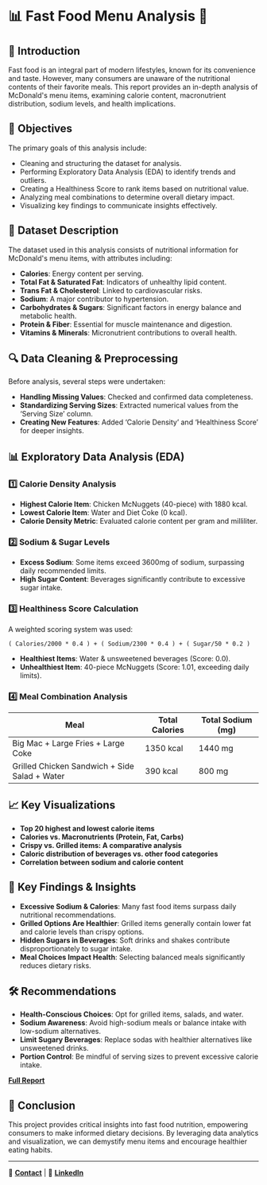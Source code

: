 # 📊 Fast Food Menu Analysis 🍔

## 📌 Introduction
Fast food is an integral part of modern lifestyles, known for its convenience and taste. However, many consumers are unaware of the nutritional contents of their favorite meals. This report provides an in-depth analysis of McDonald's menu items, examining calorie content, macronutrient distribution, sodium levels, and health implications.

## 📝 Objectives
The primary goals of this analysis include:
- Cleaning and structuring the dataset for analysis.
- Performing Exploratory Data Analysis (EDA) to identify trends and outliers.
- Creating a Healthiness Score to rank items based on nutritional value.
- Analyzing meal combinations to determine overall dietary impact.
- Visualizing key findings to communicate insights effectively.

## 📂 Dataset Description
The dataset used in this analysis consists of nutritional information for McDonald's menu items, with attributes including:
- **Calories**: Energy content per serving.
- **Total Fat & Saturated Fat**: Indicators of unhealthy lipid content.
- **Trans Fat & Cholesterol**: Linked to cardiovascular risks.
- **Sodium**: A major contributor to hypertension.
- **Carbohydrates & Sugars**: Significant factors in energy balance and metabolic health.
- **Protein & Fiber**: Essential for muscle maintenance and digestion.
- **Vitamins & Minerals**: Micronutrient contributions to overall health.

## 🔍 Data Cleaning & Preprocessing
Before analysis, several steps were undertaken:
- **Handling Missing Values**: Checked and confirmed data completeness.
- **Standardizing Serving Sizes**: Extracted numerical values from the ‘Serving Size’ column.
- **Creating New Features**: Added ‘Calorie Density’ and ‘Healthiness Score’ for deeper insights.

## 📊 Exploratory Data Analysis (EDA)
### 1️⃣ Calorie Density Analysis
- **Highest Calorie Item**: Chicken McNuggets (40-piece) with 1880 kcal.
- **Lowest Calorie Item**: Water and Diet Coke (0 kcal).
- **Calorie Density Metric**: Evaluated calorie content per gram and milliliter.

### 2️⃣ Sodium & Sugar Levels
- **Excess Sodium**: Some items exceed 3600mg of sodium, surpassing daily recommended limits.
- **High Sugar Content**: Beverages significantly contribute to excessive sugar intake.

### 3️⃣ Healthiness Score Calculation
A weighted scoring system was used:
```
( Calories/2000 * 0.4 ) + ( Sodium/2300 * 0.4 ) + ( Sugar/50 * 0.2 )
```
- **Healthiest Items**: Water & unsweetened beverages (Score: 0.0).
- **Unhealthiest Item**: 40-piece McNuggets (Score: 1.01, exceeding daily limits).

### 4️⃣ Meal Combination Analysis
| Meal | Total Calories | Total Sodium (mg) |
|------|--------------|------------------|
| Big Mac + Large Fries + Large Coke | 1350 kcal | 1440 mg |
| Grilled Chicken Sandwich + Side Salad + Water | 390 kcal | 800 mg |

## 📈 Key Visualizations
- **Top 20 highest and lowest calorie items**
- **Calories vs. Macronutrients (Protein, Fat, Carbs)**
- **Crispy vs. Grilled items: A comparative analysis**
- **Caloric distribution of beverages vs. other food categories**
- **Correlation between sodium and calorie content**

## 🚀 Key Findings & Insights
- **Excessive Sodium & Calories**: Many fast food items surpass daily nutritional recommendations.
- **Grilled Options Are Healthier**: Grilled items generally contain lower fat and calorie levels than crispy options.
- **Hidden Sugars in Beverages**: Soft drinks and shakes contribute disproportionately to sugar intake.
- **Meal Choices Impact Health**: Selecting balanced meals significantly reduces dietary risks.

## 🛠️ Recommendations
- **Health-Conscious Choices**: Opt for grilled items, salads, and water.
- **Sodium Awareness**: Avoid high-sodium meals or balance intake with low-sodium alternatives.
- **Limit Sugary Beverages**: Replace sodas with healthier alternatives like unsweetened drinks.
- **Portion Control**: Be mindful of serving sizes to prevent excessive calorie intake.

[**Full Report**](https://github.com/raymanwaytt/OIBSIP/blob/master/PROJECT%201/Nutrition%20Facts%20for%20McDonald's%20Menu/Fast%20Food%20Menu.ipynb)

## 📢 Conclusion
This project provides critical insights into fast food nutrition, empowering consumers to make informed dietary decisions. By leveraging data analytics and visualization, we can demystify menu items and encourage healthier eating habits.

---
📧 [**Contact**](mailto:arunaabdulrahman01@gmail.com) | 🔗 [**LinkedIn**](http://linkedin.com/in/abdulrahman-aruna-4b564b327)